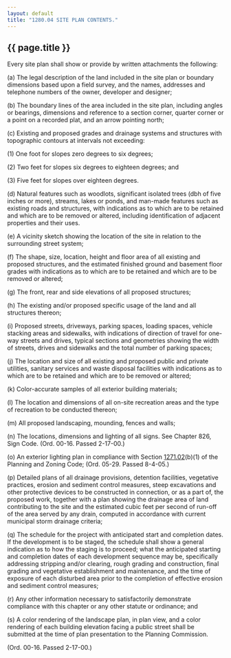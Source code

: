 ```yaml
---
layout: default 
title: "1280.04 SITE PLAN CONTENTS."
---
```


{{ page.title }}
----------------

Every site plan shall show or provide by written attachments the
following:

​(a) The legal description of the land included in the site plan or
boundary dimensions based upon a field survey, and the names, addresses
and telephone numbers of the owner, developer and designer;

​(b) The boundary lines of the area included in the site plan, including
angles or bearings, dimensions and reference to a section corner,
quarter corner or a point on a recorded plat, and an arrow pointing
north;

​(c) Existing and proposed grades and drainage systems and structures
with topographic contours at intervals not exceeding:

​(1) One foot for slopes zero degrees to six degrees;

​(2) Two feet for slopes six degrees to eighteen degrees; and

​(3) Five feet for slopes over eighteen degrees.

​(d) Natural features such as woodlots, significant isolated trees (dbh
of five inches or more), streams, lakes or ponds, and man-made features
such as existing roads and structures, with indications as to which are
to be retained and which are to be removed or altered, including
identification of adjacent properties and their uses.

​(e) A vicinity sketch showing the location of the site in relation to
the surrounding street system;

​(f) The shape, size, location, height and floor area of all existing
and proposed structures, and the estimated finished ground and basement
floor grades with indications as to which are to be retained and which
are to be removed or altered;

​(g) The front, rear and side elevations of all proposed structures;

​(h) The existing and/or proposed specific usage of the land and all
structures thereon;

​(i) Proposed streets, driveways, parking spaces, loading spaces,
vehicle stacking areas and sidewalks, with indications of direction of
travel for one-way streets and drives, typical sections and geometries
showing the width of streets, drives and sidewalks and the total number
of parking spaces;

​(j) The location and size of all existing and proposed public and
private utilities, sanitary services and waste disposal facilities with
indications as to which are to be retained and which are to be removed
or altered;

​(k) Color-accurate samples of all exterior building materials;

​(l) The location and dimensions of all on-site recreation areas and the
type of recreation to be conducted thereon;

​(m) All proposed landscaping, mounding, fences and walls;

​(n) The locations, dimensions and lighting of all signs. See Chapter
826, Sign Code. (Ord. 00-16. Passed 2-17-00.)

​(o) An exterior lighting plan in compliance with Section
[1271.02](524a02d4.html)(b)(1) of the Planning and Zoning Code; (Ord.
05-29. Passed 8-4-05.)

​(p) Detailed plans of all drainage provisions, detention facilities,
vegetative practices, erosion and sediment control measures, steep
excavations and other protective devices to be constructed in
connection, or as a part of, the proposed work, together with a plan
showing the drainage area of land contributing to the site and the
estimated cubic feet per second of run-off of the area served by any
drain, computed in accordance with current municipal storm drainage
criteria;

​(q) The schedule for the project with anticipated start and completion
dates. If the development is to be staged, the schedule shall show a
general indication as to how the staging is to proceed; what the
anticipated starting and completion dates of each development sequence
may be, specifically addressing stripping and/or clearing, rough grading
and construction, final grading and vegetative establishment and
maintenance, and the time of exposure of each disturbed area prior to
the completion of effective erosion and sediment control measures;

​(r) Any other information necessary to satisfactorily demonstrate
compliance with this chapter or any other statute or ordinance; and

​(s) A color rendering of the landscape plan, in plan view, and a color
rendering of each building elevation facing a public street shall be
submitted at the time of plan presentation to the Planning Commission.

(Ord. 00-16. Passed 2-17-00.)
